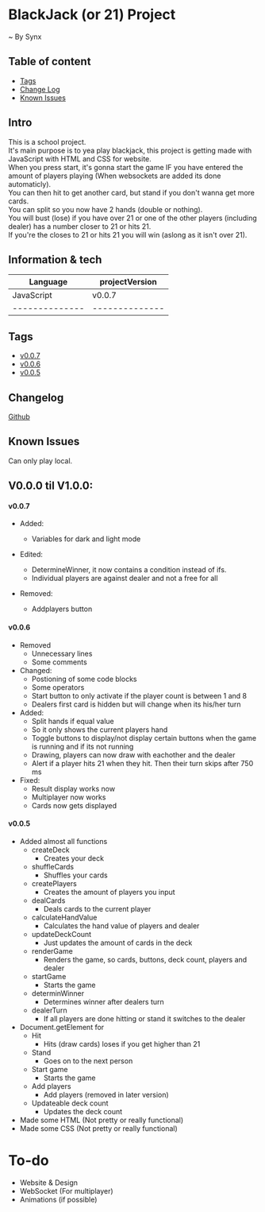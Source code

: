﻿# BlackJack (or 21) Project

~ By Synx

## Table of content
* [Tags](#Tags)
* [Change Log](#Changelog)
* [Known Issues](#Known-Issues)

## Intro
This is a school project. \
It's main purpose is to yea play blackjack, this project is getting made with JavaScript with HTML and CSS for website. \
When you press start, it's gonna start the game IF you have entered the amount of players playing (When websockets are added its done automaticly). \
You can then hit to get another card, but stand if you don't wanna get more cards. \
You can split so you now have 2 hands (double or nothing). \
You will bust (lose) if you have over 21 or one of the other players (including dealer) has a number closer to 21 or hits 21. \
If you're the closes to 21 or hits 21 you will win (aslong as it isn't over 21).

## Information & tech

|    Language    | projectVersion | 
| -------------- | -------------- |
|   JavaScript   |     v0.0.7     |
| -------------- | -------------- |

## Tags
* [v0.0.7](https://github.com/SynxEU/JS-BlackJack/releases/tag/v0.0.7)
* [v0.0.6](https://github.com/SynxEU/JS-BlackJack/releases/tag/v0.0.6)
* [v0.0.5](https://github.com/SynxEU/JS-BlackJack/releases/tag/v0.0.5)

## Changelog
[Github](https://github.com/SynxEU/JS-BlackJack/commits/main/)

## Known Issues
Can only play local.


## V0.0.0 til V1.0.0:

#### v0.0.7
* Added:
  * Variables for dark and light mode

* Edited:
  * DetermineWinner, it now contains a condition instead of ifs.
  * Individual players are against dealer and not a free for all

* Removed:
  * Addplayers button 

#### v0.0.6
* Removed
  * Unnecessary lines
  * Some comments
* Changed:
  * Postioning of some code blocks
  * Some operators
  * Start button to only activate if the player count is between 1 and 8
  * Dealers first card is hidden but will change when its his/her turn
* Added:
  * Split hands if equal value
  * So it only shows the current players hand
  * Toggle buttons to display/not display certain buttons when the game is running and if its not running
  * Drawing, players can now draw with eachother and the dealer
  * Alert if a player hits 21 when they hit. Then their turn skips after 750 ms
* Fixed:
  * Result display works now
  * Multiplayer now works
  * Cards now gets displayed

#### v0.0.5
* Added almost all functions
  *  createDeck
     * Creates your deck
  *  shuffleCards
     * Shuffles your cards 
  *  createPlayers
     * Creates the amount of players you input 
  *  dealCards
     * Deals cards to the current player
  *  calculateHandValue
     * Calculates the hand value of players and dealer
  *  updateDeckCount
     * Just updates the amount of cards in the deck
  *  renderGame
     * Renders the game, so cards, buttons, deck count, players and dealer
  *  startGame
     * Starts the game
  *  determinWinner
     * Determines winner after dealers turn
  *  dealerTurn
     * If all players are done hitting or stand it switches to the dealer
* Document.getElement for
  * Hit
     * Hits (draw cards) loses if you get higher than 21
  * Stand
     * Goes on to the next person
  * Start game
     * Starts the game
  * Add players
     * Add players (removed in later version)
  * Updateable deck count
     * Updates the deck count
* Made some HTML (Not pretty or really functional)
* Made some CSS (Not pretty or really functional)

# To-do

* Website & Design
* WebSocket (For multiplayer)
* Animations (if possible)

